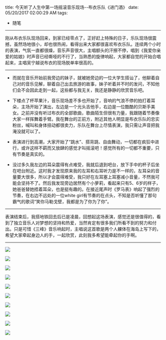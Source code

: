 title: 今天听了人生中第一场摇滚音乐现场--布衣乐队《进门酒》
date: 05/20/2017 02:00:29 AM 
tags:
- 随笔



----------

刚从布衣乐队现场回来，到家已经零点了，正好赶上特殊的日子，乐队现场很震撼，虽然场地很小，却也很热闹，看得出来大家都很喜欢布衣乐队。连续两个小时的表演，气氛一直都很燥，音乐声音很大，主唱额头的汗擦不停，唱到《我爱你亲爱的姑娘》时声音已经嘶哑的不行了，当熟悉的旋律响起，大家都自觉的开始合唱起来，主唱吴宁越说布衣的现场脱单率很高的。
    

----------

- 而就在音乐开始前我旁边的妹子，就被她旁边的一位大学生搭讪了，他聊着自己对的音乐见解，聊着自己出去旅游的故事，妹子听着并不时的发问，不知他们会不会因此走到一起，这些都与我无关，我还是静静的欣赏音乐吧。
   
- 下楼点了杯苹果汁，音乐现场差不多也开始了，音响的气浪不停的拍打着耳朵，主场开始了演出，左边是一个光头吉他手，右边是一位酷酷的贝斯手美女。之前并没有听过布衣的全部歌曲，歌曲陌生但很有力量，我跟随着节奏像大家一样挥舞着手臂。我在舞台的正前方，附近其他人明显是布衣乐队的忠实粉丝，喊叫和身体扭动都很卖力，乐队在舞台上尽情表演，我只需让声音把我淹没就可以了。
   
- 表演进行到高潮，大家开始了“跳水”、搭背跳、自由舞动，一切都在疯狂中进行，或许这样不羁而又放肆的感觉才叫摇滚吧！感觉所有的一切都不重要，只有节奏是真实的。
   
- 没过多久我左边的耳朵震得有点难受，我就后退到吧台，放下手中的杯子后坐在吧台附近。这时我才发现原来我的左耳和右耳听力是不一样的，左耳朵的音量要大很多，所以才会震得难受，我只好在左耳塞上耳塞减小音量，不然我可能会坚持不了。然后我发现旁边居然有个小萝莉，看起来只有5、6岁的样子，她爸爸替她捂着耳朵，也是挺有趣的。在接近尾声时《罗马表》响起了强烈的节奏，在右边不远处的一位white girl有节奏的在点头，不知是否听懂了那句霸气的歌词“笑你马勒戈壁，我都是为了你为了你”。


----------
   
表演结束后，我搭地铁回去后已是凌晨，回想起这场表演，感觉还是很值得的，看到了独立音乐人对梦想的坚持和热爱，当然肯定有很多我们所看不到的努力和付出。只是可惜《三峰》音乐响起时，主唱说这首歌是两个人躶体在海岛上写下的，希望大家牵起身边人的手，一起欣赏，此刻我多希望能牵起你的手啊。

----------
![](http://i.imgur.com/4rALWTe.jpg)

![](http://i.imgur.com/JuerERW.jpg)

![](http://i.imgur.com/Fv2tBU5.jpg)

![](http://i.imgur.com/rqhpUgI.jpg)

![](http://i.imgur.com/T2vpVfn.jpg)

![](http://i.imgur.com/67MVN0f.jpg)

![](http://i.imgur.com/NF6kMoV.jpg)

![](http://i.imgur.com/bGh3I9L.jpg)

![](http://i.imgur.com/SzZkmx4.jpg)

![](http://i.imgur.com/owSflVY.jpg)